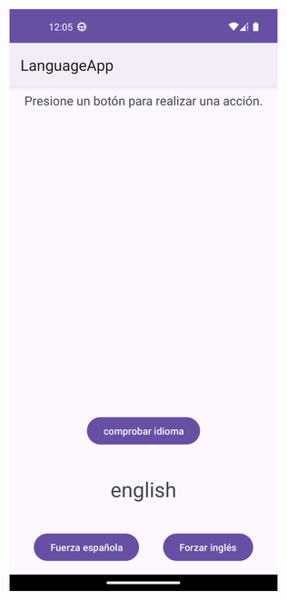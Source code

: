 [![Watch the video](https://github.com/Timskiy/LanguageApp/blob/master/Screenshot.png?raw=true)](https://github.com/Timskiy/LanguageApp/blob/master/video-example.mp4?raw=true)
